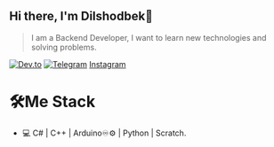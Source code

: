 ## Hi there, I'm Dilshodbek👋
> I am a Backend Developer, I want to learn new technologies and solving problems.

[![Dev.to](https://img.shields.io/badge/Dev.to-0A0A0A?style=for-the-badge&logo=dev.to&logoColor=white)](https://dev.to/dilshodbek200)
[![Telegram](https://img.shields.io/badge/Telegram-26A5E4?style=for-the-badge&logo=telegram&logoColor=white)](https://t.me/mukhammadovich2)
[Instagram](https://img.shields.io/badge/Instagram-E4405F?style=for-the-badge&logo=instagram&logoColor=white)


# 🛠Me Stack

- 💻 C# | C++ | Arduino♾️⚙️ | Python | Scratch.
